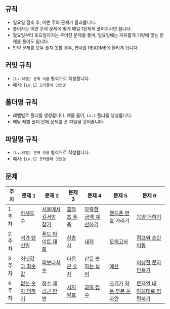 ## 규칙

- 일요일 점호 후, 이번 주의 문제가 올라옵니다.
- 풀이자는 이번 주의 문제에 맞게 매일 1문제씩 풀어주시면 됩니다.
- 월요일부터 토요일까지는 주어진 문제를 풀며, 일요일에는 자유롭게 기량에 맞는 문제를 풀어도 됩니다.
- 만약 문제를 모두 풀지 못할 경우, 엽사를 README에 올리게 됩니다.

## 커밋 규칙

- `[Lv.레벨] 문제 이름` 형식으로 작성합니다.
- 예시: `[Lv.1] 코카콜라 맛있엉`

## 폴더명 규칙

- 레벨별로 폴더를 생성합니다. 예를 들어, `Lv.1` 폴더를 생성합니다.
- 해당 레벨 폴더 안에 문제를 푼 파일을 넣어줍니다.

## 파일명 규칙

- `[Lv.레벨] 문제 이름` 형식으로 작성합니다.
- 예시: `[Lv.1] 코카콜라 맛있엉`

## 문제

| **주차** | **문제 1**                                                                                | **문제 2**                                                                              | **문제 3**                                                                      | **문제 4**                                                                              | **문제 5**                                                                                  | **문제 6**                                                                                     |
|--------| ----------------------------------------------------------------------------------------- | --------------------------------------------------------------------------------------- | ------------------------------------------------------------------------------- | --------------------------------------------------------------------------------------- | ------------------------------------------------------------------------------------------- | ---------------------------------------------------------------------------------------------- |
| 1주차    | [하샤드 수](https://school.programmers.co.kr/learn/courses/30/lessons/12947)              | [서울에서 김서방 찾기](https://school.programmers.co.kr/learn/courses/30/lessons/12919) | [콜라츠 추측](https://school.programmers.co.kr/learn/courses/30/lessons/12943)  | [부족한 금액 계산하기](https://school.programmers.co.kr/learn/courses/30/lessons/82612) | [핸드폰 번호 가리기](https://school.programmers.co.kr/learn/courses/30/lessons/12948)       | [음양 더하기](https://school.programmers.co.kr/learn/courses/30/lessons/76501)                 |
| 2주차    | [석가 탄신일](https://namu.wiki/w/%EB%B6%80%EC%B2%98%EB%8B%98%EC%98%A4%EC%8B%A0%EB%82%A0) | [푸드 파이트 대회](https://school.programmers.co.kr/learn/courses/30/lessons/134240)    | [삼총사](https://school.programmers.co.kr/learn/courses/30/lessons/131705)      | [내적](https://school.programmers.co.kr/learn/courses/30/lessons/70128)                 | [모의고사](https://school.programmers.co.kr/learn/courses/30/lessons/42840)                 | [점프와 순간이동](https://school.programmers.co.kr/learn/courses/30/lessons/12980)             |
| 3주차    | [최댓값과 최솟값](https://school.programmers.co.kr/learn/courses/30/lessons/12939)        | [피보나치 수](https://school.programmers.co.kr/learn/courses/30/lessons/12945)          | [다음 큰 숫자](https://school.programmers.co.kr/learn/courses/30/lessons/12911) | [같은 숫자는 싫어](https://school.programmers.co.kr/learn/courses/30/lessons/12906)     | [예산](https://school.programmers.co.kr/learn/courses/30/lessons/12982)                     | [이상한 문자 만들기](https://school.programmers.co.kr/learn/courses/30/lessons/12930)          |
| 4주차    | [없는 숫자 더하기](https://school.programmers.co.kr/learn/courses/30/lessons/86051)       | [정수 제곱근 판별](https://school.programmers.co.kr/learn/courses/30/lessons/12934)     | [시저 암호](https://school.programmers.co.kr/learn/courses/30/lessons/12926)    | [과일 장수](https://school.programmers.co.kr/learn/courses/30/lessons/135808)           | [크기가 작은 부분 문자열](https://school.programmers.co.kr/learn/courses/30/lessons/147355) | [문자열 내 마음대로 정렬하기](https://school.programmers.co.kr/learn/courses/30/lessons/12915) |
